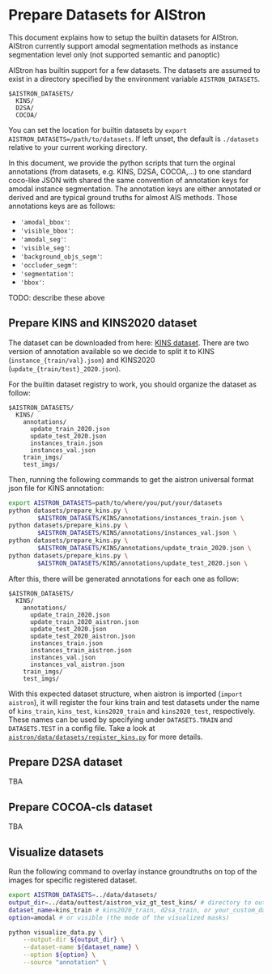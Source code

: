# Prepare Datasets for AIStron
This document explains how to setup the builtin datasets for AIStron. 
AIStron currently support amodal segmentation methods
as instance segmentation level only (not supported semantic and panoptic)   

AIStron has builtin support for a few datasets. The datasets are assumed to exist in a directory specified by the environment variable `AISTRON_DATASETS`.
```
$AISTRON_DATASETS/
  KINS/
  D2SA/
  COCOA/
```

You can set the location for builtin datasets by `export AISTRON_DATASETS=/path/to/datasets`.
If left unset, the default is `./datasets` relative to your current working directory.

In this document, we provide the python scripts that turn the orginal annotations (from datasets, e.g. KINS, D2SA, COCOA,...)
to one standard coco-like JSON with shared the same convention of annotation keys for amodal instance segmentation.
The annotation keys are either annotated or derived and are typical ground truths for almost AIS methods.
Those annotations keys are as follows:
- `'amodal_bbox'`:
- `'visible_bbox'`:
- `'amodal_seg'`:
- `'visible_seg'`:
- `'background_objs_segm'`:
- `'occluder_segm'`:
- `'segmentation'`:
- `'bbox'`:

TODO: describe these above

## Prepare KINS and KINS2020 dataset
The dataset can be downloaded from here: [KINS dataset](https://github.com/qqlu/Amodal-Instance-Segmentation-through-KINS-Dataset).
There are two version of annotation available so we decide to split it to KINS (`instance_{train/val}.json`) and KINS2020 (`update_{train/test}_2020.json`).

For the builtin dataset registry to work, you should organize the dataset as follow:
```
$AISTRON_DATASETS/
  KINS/
    annotations/
      update_train_2020.json
      update_test_2020.json
      instances_train.json
      instances_val.json
    train_imgs/
    test_imgs/
```
Then, running the following commands to get the aistron universal format json file for KINS annotation:
```bash
export AISTRON_DATASETS=path/to/where/you/put/your/datasets
python datasets/prepare_kins.py \
        $AISTRON_DATASETS/KINS/annotations/instances_train.json \
python datasets/prepare_kins.py \
        $AISTRON_DATASETS/KINS/annotations/instances_val.json \
python datasets/prepare_kins.py \
        $AISTRON_DATASETS/KINS/annotations/update_train_2020.json \
python datasets/prepare_kins.py \
        $AISTRON_DATASETS/KINS/annotations/update_test_2020.json \
```

After this, there will be generated annotations for each one as follow:
```
$AISTRON_DATASETS/
  KINS/
    annotations/
      update_train_2020.json
      update_train_2020_aistron.json
      update_test_2020.json
      update_test_2020_aistron.json
      instances_train.json
      instances_train_aistron.json
      instances_val.json
      instances_val_aistron.json
    train_imgs/
    test_imgs/
```

With this expected dataset structure, when aistron is imported (`import aistron`), it will register 
the four kins train and test datasets under the name of `kins_train`, `kins_test`, `kins2020_train` and `kins2020_test`, respectively.
These names can be used by specifying under `DATASETS.TRAIN` and `DATASETS.TEST` in a config file.
Take a look at [`aistron/data/datasets/register_kins.py`](../aistron/data/datasets/register_kins.py) for
more details.

## Prepare D2SA dataset
TBA

## Prepare COCOA-cls dataset
TBA

## Visualize datasets
Run the following command to overlay instance groundtruths on top of the images for specific registered dataset.

```bash
export AISTRON_DATASETS=../data/datasets/
output_dir=../data/outtest/aistron_viz_gt_test_kins/ # directory to output the visualize images 
dataset_name=kins_train # kins2020_train, d2sa_train, or your_custom_datasets_name
option=amodal # or visible (the mode of the visualized masks)

python visualize_data.py \
    --output-dir ${output_dir} \
    --dataset-name ${dataset_name} \
    --option ${option} \
    --source "annotation" \

```
